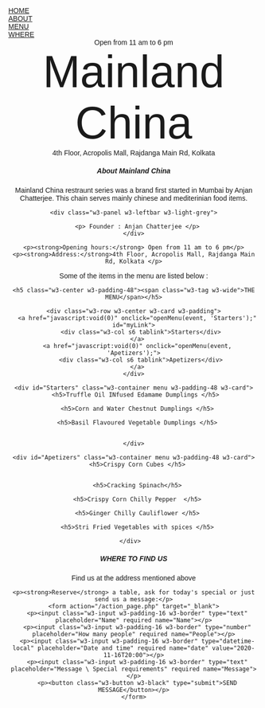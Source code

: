 <html>
<title>Mainland China </title>
<meta charset="UTF-8">
<meta name="viewport" content="width=device-width, initial-scale=1">

<style>
body, html {
  height: 100%;
  font-family: "Calibri", sans-serif;
}

.bgimg {
  background-position: center;
  background-size: cover;
  min-height: 75%;
}

.menu {
  display: none;
}
</style>
<body>

<!-- Links (sit on top) -->
<div class="w3-top">
  <div class="w3-row w3-padding w3-black">
    <div class="w3-col s3">
      <a href="#" class="w3-button w3-block w3-grey">HOME</a>
    </div>
    <div class="w3-col s3">
      <a href="#about" class="w3-button w3-block w3-black">ABOUT</a>
    </div>
    <div class="w3-col s3">
      <a href="#menu" class="w3-button w3-block w3-grey">MENU</a>
    </div>
    <div class="w3-col s3">
      <a href="#where" class="w3-button w3-block w3-black">WHERE</a>
    </div>
  </div>
</div>

<!-- Header with image -->
<header class="bgimg w3-display-container w3-grayscale-min" id="home">
  <div class="w3-display-bottomleft w3-center w3-padding-large w3-hide-small">
    <span class="w3-tag">Open from 11 am to 6 pm </span>
  </div>
  <div class="w3-display-middle w3-center">
    <span class="w3-text-white" style="font-size:90px"> Mainland <br> China </span>
  </div>
  <div class="w3-display-bottomright w3-center w3-padding-large">
    <span class="w3-text-white">4th Floor, Acropolis Mall, Rajdanga Main Rd, Kolkata </span>
  </div>

<!-- Add a background color and large text to the whole page -->
<div class="w3-sand w3-grayscale w3-large">

<!-- About Container -->
<div class="w3-container" id="about">
  <div class="w3-content" style="max-width:700px">
    <h5 class="w3-center w3-padding-64"><span class="w3-tag w3-wide">About Mainland China  </span></h5>
    <p> Mainland China restraunt series was a brand first started in Mumbai by Anjan Chatterjee. This chain serves mainly chinese and mediterinian food items.  </p>
    
    <div class="w3-panel w3-leftbar w3-light-grey">
    
      <p> Founder : Anjan Chatterjee </p>
    </div>
   
    <p><strong>Opening hours:</strong> Open from 11 am to 6 pm</p>
    <p><strong>Address:</strong>4th Floor, Acropolis Mall, Rajdanga Main Rd, Kolkata </p>
  </div>
</div>

Some of the items in the menu are listed below :

<!-- Menu Container -->
<div class="w3-container" id="menu">
  <div class="w3-content" style="max-width:700px">
 
    <h5 class="w3-center w3-padding-48"><span class="w3-tag w3-wide">THE MENU</span></h5>
  
    <div class="w3-row w3-center w3-card w3-padding">
      <a href="javascript:void(0)" onclick="openMenu(event, 'Starters');" id="myLink">
        <div class="w3-col s6 tablink">Starters</div>
      </a>
      <a href="javascript:void(0)" onclick="openMenu(event, 'Apetizers');">
        <div class="w3-col s6 tablink">Apetizers</div>
      </a>
    </div>

    <div id="Starters" class="w3-container menu w3-padding-48 w3-card">
      <h5>Truffle Oil INfused Edamame Dumplings </h5> 
    
      <h5>Corn and Water Chestnut Dumplings </h5>
  
      <h5>Basil Flavoured Vegetable Dumplings </h5>
    
      
    </div>

    <div id="Apetizers" class="w3-container menu w3-padding-48 w3-card">
      <h5>Crispy Corn Cubes </h5>
    
    
      <h5>Cracking Spinach</h5>
   
      <h5>Crispy Corn Chilly Pepper  </h5>
     
      <h5>Ginger Chilly Cauliflower </h5>
      
      <h5>Stri Fried Vegetables with spices </h5>
    
    </div>  
   
  </div>
</div>

<!-- Contact/Area Container -->
<div class="w3-container" id="where" style="padding-bottom:32px;">
  <div class="w3-content" style="max-width:700px">
    <h5 class="w3-center w3-padding-48"><span class="w3-tag w3-wide">WHERE TO FIND US</span></h5>
    <p>Find us at the address mentioned above</p>
 
    
    <p><strong>Reserve</strong> a table, ask for today's special or just send us a message:</p>
    <form action="/action_page.php" target="_blank">
      <p><input class="w3-input w3-padding-16 w3-border" type="text" placeholder="Name" required name="Name"></p>
      <p><input class="w3-input w3-padding-16 w3-border" type="number" placeholder="How many people" required name="People"></p>
      <p><input class="w3-input w3-padding-16 w3-border" type="datetime-local" placeholder="Date and time" required name="date" value="2020-11-16T20:00"></p>
      <p><input class="w3-input w3-padding-16 w3-border" type="text" placeholder="Message \ Special requirements" required name="Message"></p>
      <p><button class="w3-button w3-black" type="submit">SEND MESSAGE</button></p>
    </form>
  </div>
</div>

<!-- End page content -->
</div>

<script>
// Tabbed Menu
function openMenu(evt, menuName) {
  var i, x, tablinks;
  x = document.getElementsByClassName("menu");
  for (i = 0; i < x.length; i++) {
    x[i].style.display = "none";
  }
  tablinks = document.getElementsByClassName("tablink");
  for (i = 0; i < x.length; i++) {
    tablinks[i].className = tablinks[i].className.replace(" w3-dark-grey", "");
  }
  document.getElementById(menuName).style.display = "block";
  evt.currentTarget.firstElementChild.className += " w3-dark-grey";
}
document.getElementById("myLink").click();
</script>

</body>
</html>
